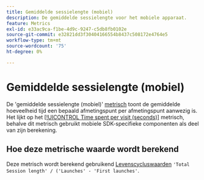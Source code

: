 ```yaml
---
title: Gemiddelde sessielengte (mobiel)
description: De gemiddelde sessielengte voor het mobiele apparaat.
feature: Metrics
exl-id: e33ac9ca-f1be-4d9c-9247-c5db8fb0102e
source-git-commit: e32821dd3f30404166554b8437c508172e4764e5
workflow-type: tm+mt
source-wordcount: '75'
ht-degree: 0%

---
```


# Gemiddelde sessielengte (mobiel)

De &#39;gemiddelde sessielengte (mobiel)&#39; [metrisch](overview.md) toont de gemiddelde hoeveelheid tijd een bepaald afmetingspunt per afmetingspunt aanwezig is. Het lijkt op het [[!UICONTROL Time spent per visit (seconds)]](time-spent-per-visit.md) metrisch, behalve dit metrisch gebruikt mobiele SDK-specifieke componenten als deel van zijn berekening.

## Hoe deze metrische waarde wordt berekend

Deze metrisch wordt berekend gebruikend [Levenscycluswaarden](https://developer.adobe.com/client-sdks/documentation/mobile-core/lifecycle/metrics/) `'Total Session length' / ('Launches' - 'First launches'`.
